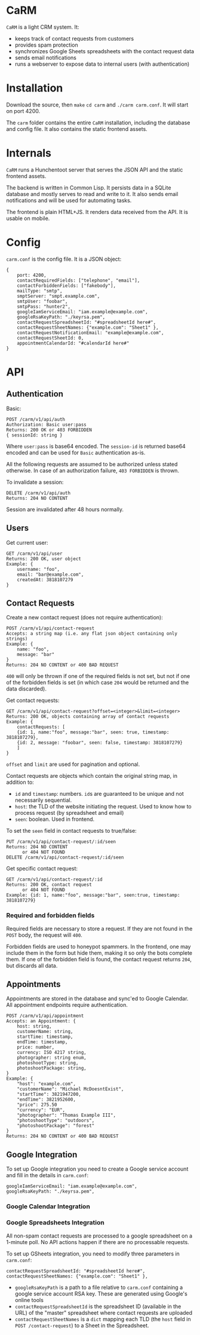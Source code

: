 # CaRM

`CaRM` is a light CRM system. It:

* keeps track of contact requests from customers
* provides spam protection
* synchronizes Google Sheets spreadsheets with the contact request data
* sends email notifications
* runs a webserver to expose data to internal users (with authentication)

# Installation

Download the source, then `make` `cd carm` and `./carm carm.conf`. It will start on port 4200.

The `carm` folder contains the entire `CaRM` installation, including the database and config file.
It also contains the static frontend assets.

# Internals

`CaRM` runs a Hunchentoot server that serves the JSON API and the static frontend assets. 

The backend is written in Common Lisp. It persists data in a SQLite database and mostly serves to read
and write to it. It also sends email notifications and will be used for automating tasks.

The frontend is plain HTML+JS. It renders data received from the API. It is usable on mobile.

# Config

`carm.conf` is the config file. It is a JSON object:

	{
		port: 4200,
		contactRequiredFields: ["telephone", "email"],
		contactForbiddenFields: ["fakebody"],
		mailType: "smtp",
		smptServer: "smpt.example.com",
		smtpUser: "foobar",
		smtpPass: "hunter2",
		googleIamServiceEmail: "iam.example@example.com",
		googleRsaKeyPath: "./keyrsa.pem",
		contactRequestSpreadsheetId: "#spreadsheetId here#",
		contactRequestSheetNames: {"example.com": "Sheet1" },
		contactRequestNotificationEmail: "example@example.com",
		contactRequestSheetId: 0,
		appointmentCalendarId: "#calendarId here#"
	}

# API

## Authentication

Basic:

	POST /carm/v1/api/auth
	Authorization: Basic user:pass
	Returns: 200 OK or 403 FORBIDDEN
	{ sessionId: string }
	
Where `user:pass` is base64 encoded. The `session-id` is returned base64 encoded and can be used for `Basic`
authentication as-is. 

All the following requests are assumed to be authorized unless stated otherwise. In case of an authorization
failure, `403 FORBIDDEN` is thrown.

To invalidate a session:

	DELETE /carm/v1/api/auth
	Returns: 204 NO CONTENT
	
Session are invalidated after 48 hours normally.

## Users

Get current user:

	GET /carm/v1/api/user
	Returns: 200 OK, user object
	Example: {
		username: "foo",
		email: "bar@example.com",
		createdAt: 3818107279
	}

## Contact Requests

Create a new contact request (does not require authentication):

	POST /carm/v1/api/contact-request
	Accepts: a string map (i.e. any flat json object containing only strings)
	Example: {
		name: "foo",
		message: "bar"
	}
	Returns: 204 NO CONTENT or 400 BAD REQUEST
	
`400` will only be thrown if one of the required fields is not set, but not if one of the forbidden fields is
set (in which case `204` would be returned and the data discarded).

Get contact requests:

	GET /carm/v1/api/contact-request?offset=<integer>&limit=<integer>
	Returns: 200 OK, objects containing array of contact requests
	Example: {
		contactRequests: [ 
		{id: 1, name:"foo", message:"bar", seen: true, timestamp: 3818107279}, 
		{id: 2, message: "foobar", seen: false, timestamp: 3818107279} 
		]
	}

`offset` and `limit` are used for pagination and optional.
	
Contact requests are objects which contain the original string map, in addition to:

* `id` and `timestamp`: numbers. `id`s are guaranteed to be unique and not necessarily sequential.
* `host`: the TLD of the website initiating the request. Used to know how to process request (by spreadsheet and email)
* `seen`: boolean. Used in frontend.

To set the `seen` field in contact requests to true/false:

	PUT /carm/v1/api/contact-request/:id/seen
	Returns: 204 NO CONTENT
	      or 404 NOT FOUND
	DELETE /carm/v1/api/contact-request/:id/seen
	

Get specific contact request:

	GET /carm/v1/api/contact-request/:id
	Returns: 200 OK, contact request
	      or 404 NOT FOUND
	Example: {id: 1, name:"foo", message:"bar", seen:true, timestamp: 3818107279}

### Required and forbidden fields

Required fields are necessary to store a request. If they are not found in the `POST` body, the request will `400`.

Forbidden fields are used to honeypot spammers. In the frontend, one may include them in the form but hide them,
making it so only the bots complete them. If one of the forbidden field is found, the contact request returns `204`,
but discards all data.

## Appointments

Appointments are stored in the database and sync'ed to Google Calendar.
All appointment endpoints require authentication.

	POST /carm/v1/api/appointment
	Accepts: an Appointment: {
		host: string,
		customerName: string,
		startTime: timestamp,
		endTime: timestamp,
		price: number,
		currency: ISO 4217 string,
		photographer: string enum,
		photoshootType: string,
		photoshootPackage: string,
	}
	Example: {
		"host": "example.com",
		"customerName": "Michael McDoesntExist",
		"startTime": 3821947200,
		"endTime": 3821952600,
		"price": 275.50
		"currency": "EUR",
		"photographer": "Thomas Example III",
		"photoshootType": "outdoors",
		"photoshootPackage": "forest"
	}
	Returns: 204 NO CONTENT or 400 BAD REQUEST

## Google Integration

To set up Google integration you need to create a Google service account and fill in the details in `carm.conf`:

	googleIamServiceEmail: "iam.example@example.com",
	googleRsaKeyPath: "./keyrsa.pem",

### Google Calendar Integration

### Google Spreadsheets Integration

All non-spam contact requests are processed to a google spreadsheet on a 1-minute poll. No API actions happen if there
are no processable requests.

To set up GSheets integration, you need to modify three parameters in `carm.conf`:

	contactRequestSpreadsheetId: "#spreadsheetId here#",
	contactRequestSheetNames: {"example.com": "Sheet1" },

* `googleRsaKeyPath` is a path to a file relative to `carm.conf` containing a google service account RSA key. These are
generated using Google's online tools
* `contactRequestSpreadsheetId` is the spreadsheet ID (available in the URL) of the "master" spreadsheet where contact requests
are uploaded
* `contactRequestSheetNames` is a `dict` mapping each TLD (the `host` field in `POST /contact-request`) to a Sheet in the Spreadsheet.
